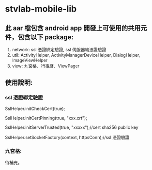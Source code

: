 # stvlab-mobile-lib
## 此 aar 檔包含 android app 開發上可使用的共用元件，包含以下 package:
1. network: ssl 憑證綁定驗證, ssl 伺服器端憑證驗證
2. util: ActivityHelper, ActivityManagerDeviceHelper, DialogHelper, ImageViewHelper
3. view: 九宮格、行事曆、ViewPager

## 使用說明:
### ssl 憑證綁定驗證
SslHelper.initCheckCert(true);

SslHelper.initCertPinning(true, "xxx.crt");

SslHelper.initServerTrusted(true, "xxxxx");//cert sha256 public key

SslHelper.setSocketFactory(context, httpsConn);//ssl 憑證驗證

### 九宮格: 

待補充。



